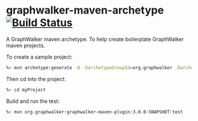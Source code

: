graphwalker-maven-archetype [![Build Status](https://travis-ci.org/GraphWalker/graphwalker-maven-archetype.svg?branch=master)](https://travis-ci.org/GraphWalker/graphwalker-maven-archetype)
================

A GraphWalker maven archetype. To help create boilerplate GraphWalker maven projects.

To create a sample project:

~~~sh
%> mvn archetype:generate -B -DarchetypeGroupId=org.graphwalker -DarchetypeArtifactId=graphwalker-maven-archetype -DarchetypeVersion=3.0.0-SNAPSHOT -DgroupId=com.company -DartifactId=myProject
~~~

Then cd into the project:
~~~sh
%> cd myProject
~~~
Build and run the test:
~~~sh
%> mvn org.graphwalker:graphwalker-maven-plugin:3.0.0-SNAPSHOT:test
~~~

